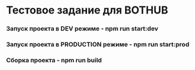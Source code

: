 # Тестовое задание для BOTHUB


### Запуск проекта в DEV режиме - npm run start:dev
### Запуск проекта в PRODUCTION режиме - npm run start:prod
### Сборка проекта - npm run build
